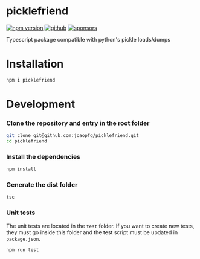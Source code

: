 # picklefriend

[![npm version](https://img.shields.io/npm/v/picklefriend.svg?style=flat-square)](https://www.npmjs.com/package/picklefriend)
[![github](https://flat.badgen.net/badge/icon/github?icon=github&label)](https://github.com/joaopfg/picklefriend/)
[![sponsors](https://img.shields.io/github/sponsors/joaopfg?style=flat-square&color=1da1f2)](https://github.com/sponsors/joaopfg/)

Typescript package compatible with python's pickle loads/dumps

# Installation
```bash
npm i picklefriend
```

# Development
### Clone the repository and entry in the root folder
```bash
git clone git@github.com:joaopfg/picklefriend.git
cd picklefriend
```
### Install the dependencies
```bash
npm install
```
### Generate the dist folder
```bash
tsc
```
### Unit tests
The unit tests are located in the `test` folder. If you want to create new tests, they must go inside this folder and the test script must be updated in `package.json`.
```bash
npm run test
```